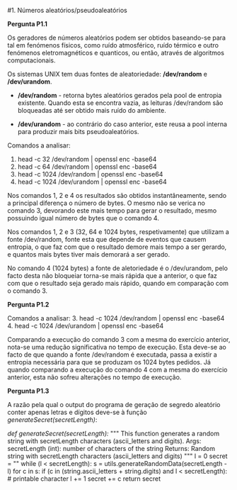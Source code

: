 #1. Números aleatórios/pseudoaleatórios

**Pergunta P1.1**

Os geradores de números aleatórios podem ser obtidos baseando-se para tal em fenómenos físicos, como ruído atmosférico, ruído térmico e outro fenómenos eletromagnéticos e quanticos, ou então, através de algoritmos computacionais.

Os sistemas UNIX tem duas fontes de aleatoriedade: **/dev/random** e **/dev/urandom**.

* **/dev/random** - retorna bytes aleatórios gerados pela pool de entropia existente. Quando esta se encontra vazia, as leituras /dev/random são bloqueadas até ser obtido mais ruído do ambiente.

* **/dev/urandom** - ao contrário do caso anterior, este reusa a pool interna para produzir mais bits pseudoaleatórios.

Comandos a analisar:
1. head -c 32 /dev/random | openssl enc -base64
2. head -c 64 /dev/random | openssl enc -base64
3. head -c 1024 /dev/random | openssl enc -base64
4. head -c 1024 /dev/urandom | openssl enc -base64

Nos comandos 1, 2 e 4 os resultados são obtidos instantâneamente, sendo a principal diferença o número de bytes. O mesmo não se verica no comando 3, devorando este mais tempo para gerar o resultado, mesmo possuindo igual número de bytes que o comando 4. 

Nos comandos 1, 2 e 3 (32, 64 e 1024 bytes, respetivamente) que utilizam a fonte /dev/random, fonte esta que depende de eventos que causem entropia, o que faz com que o resultado demore mais tempo a ser gerardo, e quantos mais bytes tiver mais demorará a ser gerado.

No comando 4 (1024 bytes) a fonte de aletoriedade é o /dev/urandom, pelo facto desta não bloqueiar torna-se mais rápida que a anterior, o que faz com que o resultado seja gerado mais rápido, quando em comparação com o comando 3.


**Pergunta P1.2**

Comandos a analisar:
3. head -c 1024 /dev/random | openssl enc -base64
4. head -c 1024 /dev/urandom | openssl enc -base64

Comparando a execução do comando 3 com a mesma do exercício anterior, nota-se uma redução significativa no tempo de execução. Esta deve-se ao facto de que quando a fonte /dev/random é executada, passa a existir a entropia necessária para que se produzam os 1024 bytes pedidos. Já quando comparando a execução do comando 4 com a mesma do exercício anterior, esta não sofreu alterações no tempo de execução.


**Pergunta P1.3**

A razão pela qual o output do programa de geração de segredo aleatório conter apenas letras e dígitos deve-se à função *generateSecret(secretLength)*:

*def generateSecret(secretLength):*
    """
    This function generates a random string with secretLength characters (ascii_letters and digits).
    Args:
        secretLength (int): number of characters of the string
    Returns:
        Random string with secretLength characters (ascii_letters and digits)
    """
    l = 0
    secret = ""
    while (l < secretLength):
        s = utils.generateRandomData(secretLength - l)
        for c in s:
            if (c in (string.ascii_letters + string.digits) and l < secretLength): # printable character
                l += 1
                secret += c
    return secret


